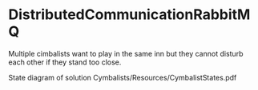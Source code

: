 # DistributedCommunicationRabbitMQ
Multiple cimbalists want to play in the same inn but they cannot disturb each other if they stand too close. 

State diagram of solution Cymbalists/Resources/CymbalistStates.pdf

